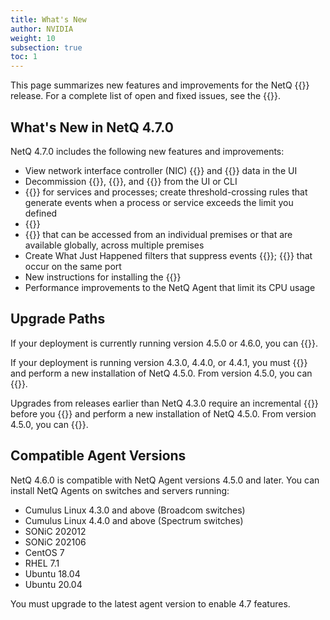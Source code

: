 ```yaml
---
title: What's New
author: NVIDIA
weight: 10
subsection: true
toc: 1
---
```


This page summarizes new features and improvements for the NetQ {{<version>}} release. For a complete list of open and fixed issues, see the {{<link title="NVIDIA NetQ 4.7 Release Notes" text="release notes">}}.

<!-- vale off -->
## What's New in NetQ 4.7.0
<!-- vale on -->
NetQ 4.7.0 includes the following new features and improvements:

- View network interface controller (NIC) {{<link title="NICs" text="telemetry">}} and {{<link title="NIC Inventory" text="inventory">}} data in the UI 
- Decommission {{<link title="Host Inventory/#decommission-a-host" text="hosts">}}, {{<link title="NIC Inventory/#decommission-a-nic" text="NICs">}}, and {{<link title="DPU Inventory/#decommission-a-dpu" text="DPUs">}} from the UI or CLI
- {{<link title="Switches/#view-cpu-and-memory-utilization-for-processes-and-services" text="Monitor CPU and memory utilization">}} for services and processes; create threshold-crossing rules that generate events when a process or service exceeds the limit you defined
- {{<link title="Switches/#view-queue-lengths-in-histograms" text="View queue lengths in the form of histograms">}}
- {{<link title="Focus Your Monitoring Using Workbenches" text="Create workbenches">}} that can be accessed from an individual premises or that are available globally, across multiple premises
- Create What Just Happened filters that suppress events {{<link title="config/#netq-config-add-agent-wjh-drop-filter" text="based on IP addresses">}}; {{<link title="Configure and Monitor What Just Happened/#view-what-just-happened-metrics" text="aggregate WJH L1 errors">}} that occur on the same port
- New instructions for installing the {{<link title="Install NIC and DPU Agents" text="DOCA Telemetry Service on hosts and DPUs">}}
- Performance improvements to the NetQ Agent that limit its CPU usage

## Upgrade Paths

If your deployment is currently running version 4.5.0 or 4.6.0, you can {{<link title="Upgrade NetQ" text="upgrade directly to NetQ 4.7.0">}}.

If your deployment is running version 4.3.0, 4.4.0, or 4.4.1, you must {{<link title="Back Up and Restore NetQ/#back-up-netq-4.4.1-or-earlier" text="back up your current NetQ data">}} and perform a new installation of NetQ 4.5.0. From version 4.5.0, you can {{<link title="Upgrade NetQ" text="upgrade directly to NetQ 4.7.0">}}.

Upgrades from releases earlier than NetQ 4.3.0 require an incremental {{<exlink url="https://docs.nvidia.com/networking-ethernet-software/cumulus-netq-43/Installation-Management/Upgrade-NetQ/Upgrade-System/" text="upgrade to version 4.3.0">}} before you {{<link title="Upgrade NetQ" text="back up your data">}} and perform a new installation of NetQ 4.5.0. From version 4.5.0, you can {{<link title="Upgrade NetQ" text="upgrade directly to NetQ 4.7.0">}}.
## Compatible Agent Versions

NetQ 4.6.0 is compatible with NetQ Agent versions 4.5.0 and later. You can install NetQ Agents on switches and servers running:

- Cumulus Linux 4.3.0 and above (Broadcom switches)
- Cumulus Linux 4.4.0 and above (Spectrum switches)
- SONiC 202012
- SONiC 202106
- CentOS 7
- RHEL 7.1
- Ubuntu 18.04
- Ubuntu 20.04

You must upgrade to the latest agent version to enable 4.7 features.
